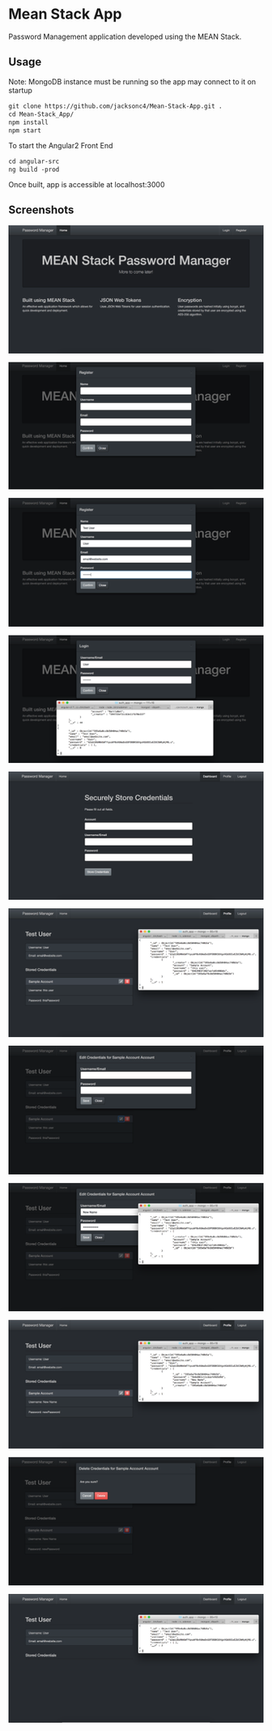 # Mean Stack App
Password Management application developed using the MEAN Stack.

## Usage
Note: MongoDB instance must be running so the app may connect to it on startup
```
git clone https://github.com/jacksonc4/Mean-Stack-App.git .
cd Mean-Stack_App/
npm install
npm start
```
To start the Angular2 Front End
```
cd angular-src
ng build -prod
```
Once built, app is accessible at localhost:3000

## Screenshots
![Screenshot](screenshots/1_App_Home_Screen.png)

![Screenshot](screenshots/2_App_Register_Modal.png)

![Screenshot](screenshots/3_App_Register_Modal2.png)

![Screenshot](screenshots/4_App_Login_Modal.png)

![Screenshot](screenshots/5_App_Dashboard.png)

![Screenshot](screenshots/6_App_Profile.png)

![Screenshot](screenshots/7_App_Edit_Credentials_Modal.png)

![Screenshot](screenshots/8_App_Edit_Credentials_Modal2.png)

![Screenshot](screenshots/9_App_Profile_Edited.png)

![Screenshot](screenshots/10_App_Delete_Credentials_Modal.png)

![Screenshot](screenshots/11_App_Credentials_Removed.png)
